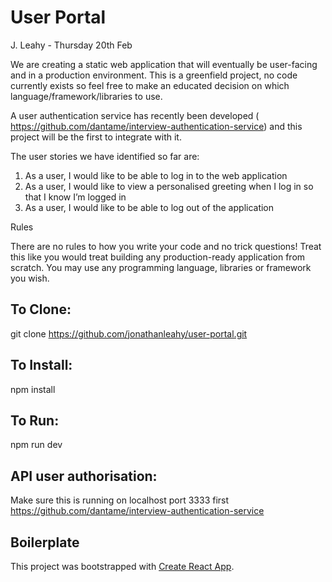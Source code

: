 # User Portal

J. Leahy - Thursday 20th Feb

We are creating a static web application that will eventually be user-facing and in a production
environment. This is a greenfield project, no code currently exists so feel free to make an
educated decision on which language/framework/libraries to use.

A user authentication service has recently been developed
(​ https://github.com/dantame/interview-authentication-service​ ) and this project will be the first to
integrate with it.

The user stories we have identified so far are:

1. As a user, I would like to be able to log in to the web application
2. As a user, I would like to view a personalised greeting when I log in so that I know I’m
logged in
3. As a user, I would like to be able to log out of the application

Rules

There are no rules to how you write your code and no trick questions! Treat this like you
would treat building any production-ready application from scratch. You may use any
programming language, libraries or framework you wish.

## To Clone:

git clone https://github.com/jonathanleahy/user-portal.git

## To Install:

npm install 

## To Run:
npm run dev

## API user authorisation:
Make sure this is running on localhost port 3333 first
https://github.com/dantame/interview-authentication-service


## Boilerplate
This project was bootstrapped with [Create React App](https://github.com/facebook/create-react-app).
